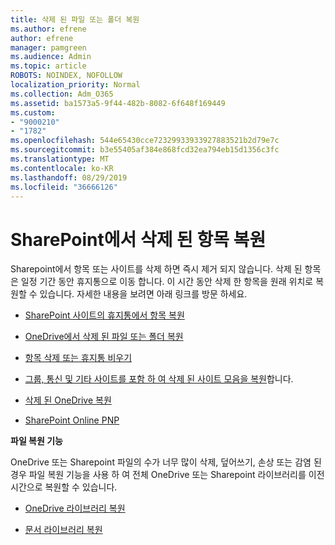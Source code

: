 ```yaml
---
title: 삭제 된 파일 또는 폴더 복원
ms.author: efrene
author: efrene
manager: pamgreen
ms.audience: Admin
ms.topic: article
ROBOTS: NOINDEX, NOFOLLOW
localization_priority: Normal
ms.collection: Adm_O365
ms.assetid: ba1573a5-9f44-482b-8082-6f648f169449
ms.custom:
- "9000210"
- "1782"
ms.openlocfilehash: 544e65430cce72329933933927883521b2d79e7c
ms.sourcegitcommit: b3e55405af384e868fcd32ea794eb15d1356c3fc
ms.translationtype: MT
ms.contentlocale: ko-KR
ms.lasthandoff: 08/29/2019
ms.locfileid: "36666126"
---
```

# <a name="restore-deleted-items-from-sharepoint"></a>SharePoint에서 삭제 된 항목 복원

Sharepoint에서 항목 또는 사이트를 삭제 하면 즉시 제거 되지 않습니다. 삭제 된 항목은 일정 기간 동안 휴지통으로 이동 합니다. 이 시간 동안 삭제 한 항목을 원래 위치로 복원할 수 있습니다. 자세한 내용을 보려면 아래 링크를 방문 하세요.

- [SharePoint 사이트의 휴지통에서 항목 복원](https://support.office.com/article/restore-deleted-items-from-the-site-collection-recycle-bin-5fa924ee-16d7-487b-9a0a-021b9062d14b?ui=en-US&amp;rs=en-US&amp;ad=US)

- [OneDrive에서 삭제 된 파일 또는 폴더 복원](https://support.office.com/article/Restore-deleted-files-or-folders-in-OneDrive-949ada80-0026-4db3-a953-c99083e6a84f)

- [항목 삭제 또는 휴지통 비우기](https://support.office.com/article/delete-items-or-empty-the-recycle-bin-of-a-sharepoint-site-2e713599-d13e-40d6-96dc-66f0a366f74e#ID0EAADAAA=Online)

- [그룹, 통신 및 기타 사이트를 포함 하 여 삭제 된 사이트 모음을 복원](https://docs.microsoft.com/sharepoint/restore-deleted-site-collection )합니다.

- [삭제 된 OneDrive 복원](https://docs.microsoft.com/onedrive/restore-deleted-onedrive)

- [SharePoint Online PNP](https://docs.microsoft.com/powershell/sharepoint/sharepoint-pnp/sharepoint-pnp-cmdlets?view=sharepoint-ps)

**파일 복원 기능**

OneDrive 또는 Sharepoint 파일의 수가 너무 많이 삭제, 덮어쓰기, 손상 또는 감염 된 경우 파일 복원 기능을 사용 하 여 전체 OneDrive 또는 Sharepoint 라이브러리를 이전 시간으로 복원할 수 있습니다.

- [OneDrive 라이브러리 복원](https://support.office.com/article/restore-your-onedrive-fa231298-759d-41cf-bcd0-25ac53eb8a150)

- [문서 라이브러리 복원](https://support.office.com/article/restore-a-document-library-317791c3-8bd0-4dfd-8254-3ca90883d39a?ui=en-US&amp;rs=en-US&amp;ad=US)
